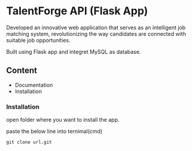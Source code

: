# TalentForge API (Flask App)

Developed an innovative web application that serves as an intelligent job matching system, revolutionizing the way candidates are connected with suitable job opportunities. 

Built using Flask app and integret MySQL as database.

## Content
* Documentation
* Installation


### Installation

open folder where you want to install the app.

paste the below line into ternimal(cmd)
``````
git clone url.git
``````
    
